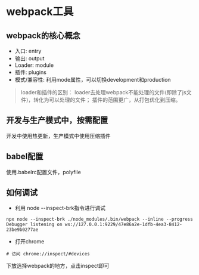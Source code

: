 # webpack工具

## webpack的核心概念
* 入口: entry
* 输出: output
* Loader: module 
* 插件: plugins
* 模式/兼容性: 利用mode属性，可以切换development和production

> loader和插件的区别： loader去处理webpack不能处理的文件(即除了js文件)，转化为可以处理的文件； 插件的范围更广，从打包优化到压缩。

## 开发与生产模式中，按需配置
开发中使用热更新，生产模式中使用压缩插件

## babel配置
使用.babelrc配置文件，polyfile

## 如何调试

* 利用 node --inspect-brk指令进行调试
```
npx node --inspect-brk ./node_modules/.bin/webpack --inline --progress
Debugger listening on ws://127.0.0.1:9229/47e86a2e-1dfb-4ea3-8412-23be9b0277ae
```
* 打开chrome
```
# 访问 chrome://inspect/#devices
```
下放选择webpack的地方，点击inspect即可
